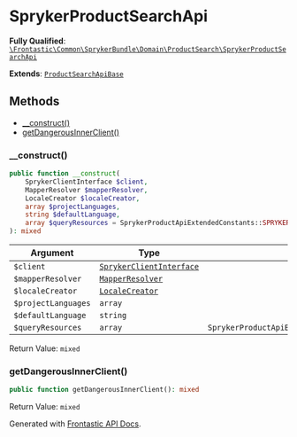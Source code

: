#  SprykerProductSearchApi

**Fully Qualified**: [`\Frontastic\Common\SprykerBundle\Domain\ProductSearch\SprykerProductSearchApi`](../../../../../src/php/SprykerBundle/Domain/ProductSearch/SprykerProductSearchApi.php)

**Extends**: [`ProductSearchApiBase`](../../../ProductSearchApiBundle/Domain/ProductSearchApiBase.md)

## Methods

* [__construct()](#__construct)
* [getDangerousInnerClient()](#getdangerousinnerclient)

### __construct()

```php
public function __construct(
    SprykerClientInterface $client,
    MapperResolver $mapperResolver,
    LocaleCreator $localeCreator,
    array $projectLanguages,
    string $defaultLanguage,
    array $queryResources = SprykerProductApiExtendedConstants::SPRYKER_PRODUCT_QUERY_RESOURCES
): mixed
```

Argument|Type|Default|Description
--------|----|-------|-----------
`$client`|[`SprykerClientInterface`](../SprykerClientInterface.md)||
`$mapperResolver`|[`MapperResolver`](../MapperResolver.md)||
`$localeCreator`|[`LocaleCreator`](../Locale/LocaleCreator.md)||
`$projectLanguages`|`array`||
`$defaultLanguage`|`string`||
`$queryResources`|`array`|`SprykerProductApiExtendedConstants::SPRYKER_PRODUCT_QUERY_RESOURCES`|

Return Value: `mixed`

### getDangerousInnerClient()

```php
public function getDangerousInnerClient(): mixed
```

Return Value: `mixed`

Generated with [Frontastic API Docs](https://github.com/FrontasticGmbH/apidocs).
